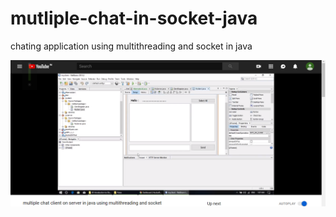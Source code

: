 # mutliple-chat-in-socket-java
chating application using multithreading and socket in java


[![IMAGE ALT TEXT HERE](https://github.com/rashidahmad03/mutliple-chat-in-socket-java/blob/master/snap/Screenshot%20(166).png)](https://youtu.be/8wN_pF9h3uA)
